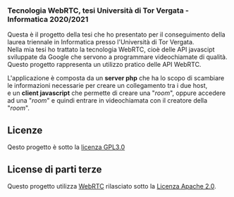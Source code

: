 ### Tecnologia WebRTC, tesi Università di Tor Vergata - Informatica 2020/2021
Questa è il progetto della tesi che ho presentato per il conseguimento della laurea triennale in Informatica presso l'Università di Tor Vergata.  
Nella mia tesi ho trattato la tecnologia WebRTC, cioè delle API javascipt sviluppate da Google che servono a programmare videochiamate di qualità.  
Questo progetto rappresenta un utilizzo pratico delle API WebRTC.  

L'applicazione è composta da un **server php** che ha lo scopo di scambiare le informazioni necessarie per creare un collegamento tra i due host,  
e un **client javascript** che permette di creare una "*room*", oppure accedere ad una "*room*" e quindi entrare in videochiamata con il creatore della "*room*". 

## Licenze
Qesto progetto è sotto la [licenza GPL3.0](./LICENSE)
## License di parti terze
Questo progetto utilizza [WebRTC](https://webrtc.org/) rilasciato sotto la [Licenza Apache 2.0](https://www.apache.org/licenses/LICENSE-2.0).
